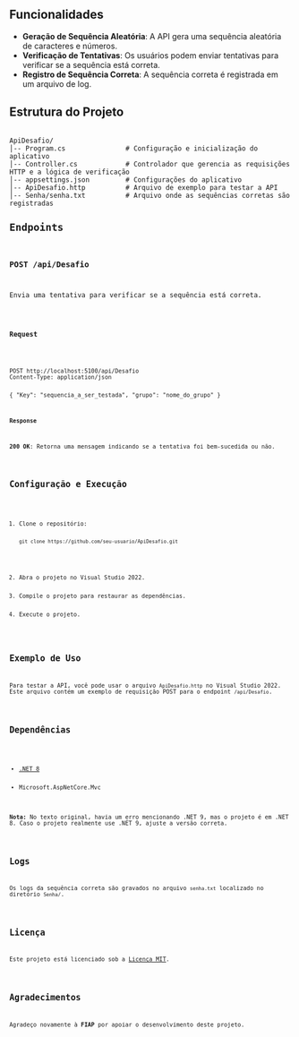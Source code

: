 <h2>Funcionalidades</h2>
<ul>
    <li><strong>Geração de Sequência Aleatória</strong>: A API gera uma sequência aleatória de caracteres e números.</li>
    <li><strong>Verificação de Tentativas</strong>: Os usuários podem enviar tentativas para verificar se a sequência está correta.</li>
    <li><strong>Registro de Sequência Correta</strong>: A sequência correta é registrada em um arquivo de log.</li>
</ul>

<h2>Estrutura do Projeto</h2>
<pre><code>
ApiDesafio/
│-- Program.cs               # Configuração e inicialização do aplicativo
│-- Controller.cs            # Controlador que gerencia as requisições HTTP e a lógica de verificação
│-- appsettings.json         # Configurações do aplicativo
│-- ApiDesafio.http          # Arquivo de exemplo para testar a API
│-- Senha/senha.txt          # Arquivo onde as sequências corretas são registradas
<h2>Endpoints</h2>
<h3>POST /api/Desafio</h3>
<p>Envia uma tentativa para verificar se a sequência está correta.</p>

<h4>Request</h4>
<pre><code>
POST http://localhost:5100/api/Desafio
Content-Type: application/json

{
"Key": "sequencia_a_ser_testada",
"grupo": "nome_do_grupo"
}
<h4>Response</h4>
<p><strong>200 OK</strong>: Retorna uma mensagem indicando se a tentativa foi bem-sucedida ou não.</p>

<h2>Configuração e Execução</h2>
<ol>
    <li>Clone o repositório:
        <pre><code>git clone https://github.com/seu-usuario/ApiDesafio.git</code></pre>
    </li>
    <li>Abra o projeto no Visual Studio 2022.</li>
    <li>Compile o projeto para restaurar as dependências.</li>
    <li>Execute o projeto.</li>
</ol>

<h2>Exemplo de Uso</h2>
<p>Para testar a API, você pode usar o arquivo <code>ApiDesafio.http</code> no Visual Studio 2022. Este arquivo contém um exemplo de requisição POST para o endpoint <code>/api/Desafio</code>.</p>

<h2>Dependências</h2>
<ul>
    <li><a href="https://dotnet.microsoft.com/en-us/download/dotnet/8.0">.NET 8</a></li>
    <li>Microsoft.AspNetCore.Mvc</li>
</ul>
<p><strong>Nota:</strong> No texto original, havia um erro mencionando .NET 9, mas o projeto é em .NET 8. Caso o projeto realmente use .NET 9, ajuste a versão correta.</p>

<h2>Logs</h2>
<p>Os logs da sequência correta são gravados no arquivo <code>senha.txt</code> localizado no diretório <code>Senha/</code>.</p>

<h2>Licença</h2>
<p>Este projeto está licenciado sob a <a href="LICENSE">Licença MIT</a>.</p>

<h2>Agradecimentos</h2>
<p>Agradeço novamente à <strong>FIAP</strong> por apoiar o desenvolvimento deste projeto.</p>
